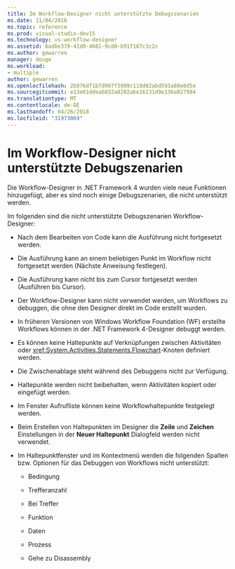 ```yaml
---
title: Im Workflow-Designer nicht unterstützte Debugszenarien
ms.date: 11/04/2016
ms.topic: reference
ms.prod: visual-studio-dev15
ms.technology: vs-workflow-designer
ms.assetid: 6adbe379-41d0-4681-9cd0-b91f187c3c2c
ms.author: gewarren
manager: douge
ms.workload:
- multiple
author: gewarren
ms.openlocfilehash: 2b876df1b7d997f3999c119d02abd593a88e6d5e
ms.sourcegitcommit: e13e61ddea6032a8282abe16131d9e136a927984
ms.translationtype: MT
ms.contentlocale: de-DE
ms.lasthandoff: 04/26/2018
ms.locfileid: "31973069"
---
```

# <a name="unsupported-debugging-scenarios-in-the-workflow-designer"></a>Im Workflow-Designer nicht unterstützte Debugszenarien

Die Workflow-Designer in .NET Framework 4 wurden viele neue Funktionen hinzugefügt, aber es sind noch einige Debugszenarien, die nicht unterstützt werden.

Im folgenden sind die nicht unterstützte Debugszenarien Workflow-Designer:

-   Nach dem Bearbeiten von Code kann die Ausführung nicht fortgesetzt werden.

-   Die Ausführung kann an einem beliebigen Punkt im Workflow nicht fortgesetzt werden (Nächste Anweisung festlegen).

-   Die Ausführung kann nicht bis zum Cursor fortgesetzt werden (Ausführen bis Cursor).

-   Der Workflow-Designer kann nicht verwendet werden, um Workflows zu debuggen, die ohne den Designer direkt im Code erstellt wurden.

-   In früheren Versionen von Windows Workflow Foundation (WF) erstellte Workflows können in der .NET Framework 4-Designer debuggt werden.

-   Es können keine Haltepunkte auf Verknüpfungen zwischen Aktivitäten oder <xref:System.Activities.Statements.Flowchart>-Knoten definiert werden.

-   Die Zwischenablage steht während des Debuggens nicht zur Verfügung.

-   Haltepunkte werden nicht beibehalten, wenn Aktivitäten kopiert oder eingefügt werden.

-   Im Fenster Aufrufliste können keine Workflowhaltepunkte festgelegt werden.

-   Beim Erstellen von Haltepunkten im Designer die **Zeile** und **Zeichen** Einstellungen in der **Neuer Haltepunkt** Dialogfeld werden nicht verwendet.

-   Im Haltepunktfenster und im Kontextmenü werden die folgenden Spalten bzw. Optionen für das Debuggen von Workflows nicht unterstützt:

    -   Bedingung

    -   Trefferanzahl

    -   Bei Treffer

    -   Funktion

    -   Daten

    -   Prozess

    -   Gehe zu Disassembly
